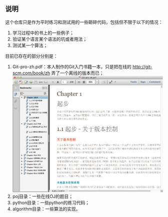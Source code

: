 ## 说明 ##

这个仓库只是作为平时练习和测试用的一些砸碎代码，包括但不限于以下的情况：

1. 学习过程中的书上的一些例子；
2. 验证某个语言某个语法的坑或者用法；
3. 测试某一个算法；

目前已存在的部分分别是：

1. Git-pro-zh.pdf：本人制作的Git入门书籍一本，只是把在线的 http://git-scm.com/book/zh 弄了一个离线的版本而已；
![gitbook](images/gitbook-preview.png)
2. poj目录：一些在线OJ的题目；
3. python目录：一些python的练习代码；
4. algorithm目录：一些算法的实现。
